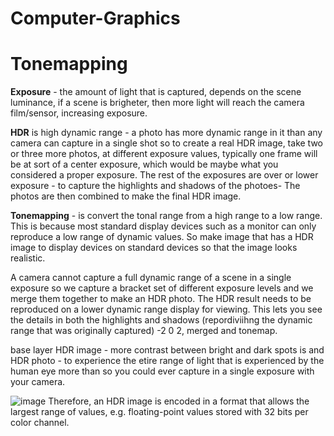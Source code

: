 # Computer-Graphics


# Tonemapping

**Exposure** - the amount of light that is captured, depends on the scene luminance, if a scene is brigheter, then more light will reach the camera film/sensor, increasing exposure.

**HDR** is high dynamic range - a photo has more dynamic range in it than any camera can capture in a single shot so to create a real HDR image, take two or three more photos, at different exposure values, typically one frame will be at sort of a center exposure, which would be maybe what you considered a proper exposure. The rest of the exposures are over or lower exposure - to capture the highlights and shadows of the photoes- The photos are then combined to make the final HDR image.

**Tonemapping** -  is convert the tonal range from a high range to a low range. This is because most standard display devices such as a monitor can only reproduce a low range of dynamic values. So make image that has a HDR image to display devices on standard devices so that the image looks realistic.

A camera cannot capture a full dynamic range of a scene in a single exposure so we capture a bracket set of different exposure levels and we merge them together to make an HDR photo.
The HDR result needs to be reproduced on a lower dynamic range display for viewing. This lets you see the details in both the highlights and shadows (repordiviihng the dynamic range that was originally captured) -2 0 2, merged and tonemap.

base layer HDR image - more contrast between bright and dark spots is and HDR photo - to experience the etire range of light that is experienced by the human eye more than so you could ever capture in a single exposure with your camera.

![image](https://user-images.githubusercontent.com/48233453/151075573-bc1bd445-6516-494f-8d2d-7580b3c677b6.png)
Therefore, an HDR image is encoded in a format that allows the largest range of values, e.g. floating-point values stored with 32 bits per color channel.
